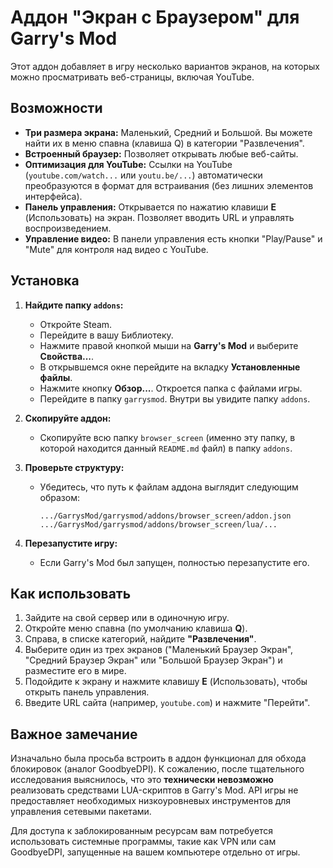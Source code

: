 # Аддон "Экран с Браузером" для Garry's Mod

Этот аддон добавляет в игру несколько вариантов экранов, на которых можно просматривать веб-страницы, включая YouTube.

## Возможности

*   **Три размера экрана:** Маленький, Средний и Большой. Вы можете найти их в меню спавна (клавиша Q) в категории "Развлечения".
*   **Встроенный браузер:** Позволяет открывать любые веб-сайты.
*   **Оптимизация для YouTube:** Ссылки на YouTube (`youtube.com/watch...` или `youtu.be/...`) автоматически преобразуются в формат для встраивания (без лишних элементов интерфейса).
*   **Панель управления:** Открывается по нажатию клавиши **E** (Использовать) на экран. Позволяет вводить URL и управлять воспроизведением.
*   **Управление видео:** В панели управления есть кнопки "Play/Pause" и "Mute" для контроля над видео с YouTube.

## Установка

1.  **Найдите папку `addons`:**
    *   Откройте Steam.
    *   Перейдите в вашу Библиотеку.
    *   Нажмите правой кнопкой мыши на **Garry's Mod** и выберите **Свойства...**.
    *   В открывшемся окне перейдите на вкладку **Установленные файлы**.
    *   Нажмите кнопку **Обзор...**. Откроется папка с файлами игры.
    *   Перейдите в папку `garrysmod`. Внутри вы увидите папку `addons`.

2.  **Скопируйте аддон:**
    *   Скопируйте всю папку `browser_screen` (именно эту папку, в которой находится данный `README.md` файл) в папку `addons`.

3.  **Проверьте структуру:**
    *   Убедитесь, что путь к файлам аддона выглядит следующим образом:
        ```
        .../GarrysMod/garrysmod/addons/browser_screen/addon.json
        .../GarrysMod/garrysmod/addons/browser_screen/lua/...
        ```

4.  **Перезапустите игру:**
    *   Если Garry's Mod был запущен, полностью перезапустите его.

## Как использовать

1.  Зайдите на свой сервер или в одиночную игру.
2.  Откройте меню спавна (по умолчанию клавиша **Q**).
3.  Справа, в списке категорий, найдите **"Развлечения"**.
4.  Выберите один из трех экранов ("Маленький Браузер Экран", "Средний Браузер Экран" или "Большой Браузер Экран") и разместите его в мире.
5.  Подойдите к экрану и нажмите клавишу **E** (Использовать), чтобы открыть панель управления.
6.  Введите URL сайта (например, `youtube.com`) и нажмите "Перейти".

## Важное замечание

Изначально была просьба встроить в аддон функционал для обхода блокировок (аналог GoodbyeDPI). К сожалению, после тщательного исследования выяснилось, что это **технически невозможно** реализовать средствами LUA-скриптов в Garry's Mod. API игры не предоставляет необходимых низкоуровневых инструментов для управления сетевыми пакетами.

Для доступа к заблокированным ресурсам вам потребуется использовать системные программы, такие как VPN или сам GoodbyeDPI, запущенные на вашем компьютере отдельно от игры.
